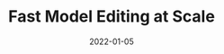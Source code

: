 ---
title: "Fast Model Editing at Scale"
authors:
- Eric A Mitchell
- Charles Lin
- Antoine Bosselut
- Chelsea Finn
- Christopher D Manning

date: "2022-01-05"

publication: "ICLR"

links:
    pdf: https://arxiv.org/abs/2110.11309
    repo: https://github.com/eric-mitchell/mend
    site: https://sites.google.com/view/mend-editing
---